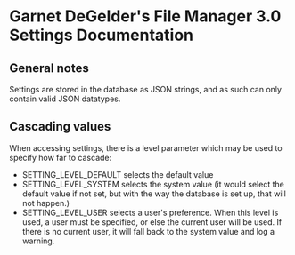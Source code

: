 Garnet DeGelder's File Manager 3.0 Settings Documentation
=========================================================

General notes
-----------------

Settings are stored in the database as JSON strings, and as such can only contain valid JSON datatypes.

Cascading values
----------------

When accessing settings, there is a level parameter which may be used to specify how far to cascade:
 - SETTING_LEVEL_DEFAULT selects the default value
 - SETTING_LEVEL_SYSTEM selects the system value (it would select the default value if not set, but with the way the database is set up, that will not happen.)
 - SETTING_LEVEL_USER selects a user's preference. When this level is used, a user must be specified, or else the current user will be used. If there is no current user, it will fall back to the system value and log a warning.


